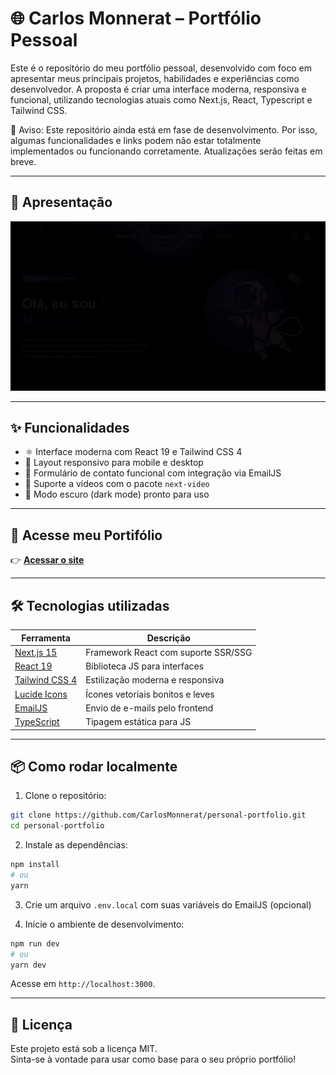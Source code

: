 # 🌐 Carlos Monnerat – Portfólio Pessoal

Este é o repositório do meu portfólio pessoal, desenvolvido com foco em apresentar meus principais projetos, habilidades e experiências como desenvolvedor. A proposta é criar uma interface moderna, responsiva e funcional, utilizando tecnologias atuais como Next.js, React, Typescript e Tailwind CSS.

🚧 Aviso: Este repositório ainda está em fase de desenvolvimento. Por isso, algumas funcionalidades e links podem não estar totalmente implementados ou funcionando corretamente. Atualizações serão feitas em breve.

---

## 🎥 Apresentação

<p align="center">
  <img src="./public/assets/portfolio.gif" alt="Demonstração do portfólio">
</p>

---

## ✨ Funcionalidades

- ⚛️ Interface moderna com React 19 e Tailwind CSS 4
- 📱 Layout responsivo para mobile e desktop
- 💌 Formulário de contato funcional com integração via EmailJS
- 🎥 Suporte a vídeos com o pacote `next-video`
- 🌙 Modo escuro (dark mode) pronto para uso

---

## 🔗 Acesse meu Portifólio

👉 [**Acessar o site**](https://carlosmonnerat-portifolio.vercel.app/)

---


## 🛠️ Tecnologias utilizadas

| Ferramenta        | Descrição                                  |
|-------------------|--------------------------------------------|
| [Next.js 15](https://nextjs.org/)             | Framework React com suporte SSR/SSG |
| [React 19](https://react.dev/)                | Biblioteca JS para interfaces       |
| [Tailwind CSS 4](https://tailwindcss.com/)    | Estilização moderna e responsiva    |
| [Lucide Icons](https://lucide.dev/)           | Ícones vetoriais bonitos e leves    |
| [EmailJS](https://www.emailjs.com/)           | Envio de e-mails pelo frontend      |
| [TypeScript](https://www.typescriptlang.org/) | Tipagem estática para JS            |


---


## 📦 Como rodar localmente

1. Clone o repositório:
```bash
git clone https://github.com/CarlosMonnerat/personal-portfolio.git
cd personal-portfolio
```

2. Instale as dependências:
```bash
npm install
# ou
yarn
```

3. Crie um arquivo `.env.local` com suas variáveis do EmailJS (opcional)

4. Inicie o ambiente de desenvolvimento:
```bash
npm run dev
# ou
yarn dev
```

Acesse em `http://localhost:3000`.


---


## 🪪 Licença

Este projeto está sob a licença MIT.  
Sinta-se à vontade para usar como base para o seu próprio portfólio!
